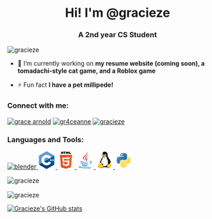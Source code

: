 <h1 align="center">Hi! I'm @gracieze</h1>
<h3 align="center">A 2nd year CS Student</h3>

<p align="left"> <img src="https://komarev.com/ghpvc/?username=gracieze&label=Profile%20views&color=0e75b6&style=flat" alt="gracieze" /> </p>

- 🔭 I’m currently working on **my resume website (coming soon), a tomadachi-style cat game, and a Roblox game**

- ⚡ Fun fact **I have a pet millipede!**

<h3 align="left">Connect with me:</h3>
<p align="left">
<a href="https://linkedin.com/in/grace arnold" target="blank"><img align="center" src="https://raw.githubusercontent.com/rahuldkjain/github-profile-readme-generator/master/src/images/icons/Social/linked-in-alt.svg" alt="grace arnold" height="30" width="40" /></a>
<a href="https://instagram.com/gr4ceanne" target="blank"><img align="center" src="https://raw.githubusercontent.com/rahuldkjain/github-profile-readme-generator/master/src/images/icons/Social/instagram.svg" alt="gr4ceanne" height="30" width="40" /></a>
<a href="https://www.leetcode.com/gracieze" target="blank"><img align="center" src="https://raw.githubusercontent.com/rahuldkjain/github-profile-readme-generator/master/src/images/icons/Social/leet-code.svg" alt="gracieze" height="30" width="40" /></a>
</p>

<h3 align="left">Languages and Tools:</h3>
<p align="left"> <a href="https://www.blender.org/" target="_blank" rel="noreferrer"> <img src="https://download.blender.org/branding/community/blender_community_badge_white.svg" alt="blender" width="40" height="40"/> </a> <a href="https://www.w3schools.com/cpp/" target="_blank" rel="noreferrer"> <img src="https://raw.githubusercontent.com/devicons/devicon/master/icons/cplusplus/cplusplus-original.svg" alt="cplusplus" width="40" height="40"/> </a> <a href="https://www.w3.org/html/" target="_blank" rel="noreferrer"> <img src="https://raw.githubusercontent.com/devicons/devicon/master/icons/html5/html5-original-wordmark.svg" alt="html5" width="40" height="40"/> </a> <a href="https://www.java.com" target="_blank" rel="noreferrer"> <img src="https://raw.githubusercontent.com/devicons/devicon/master/icons/java/java-original.svg" alt="java" width="40" height="40"/> </a> <a href="https://www.linux.org/" target="_blank" rel="noreferrer"> <img src="https://raw.githubusercontent.com/devicons/devicon/master/icons/linux/linux-original.svg" alt="linux" width="40" height="40"/> </a> <a href="https://www.python.org" target="_blank" rel="noreferrer"> <img src="https://raw.githubusercontent.com/devicons/devicon/master/icons/python/python-original.svg" alt="python" width="40" height="40"/> </a> </p>

<p><img align="center" src="https://github-readme-stats.vercel.app/api/top-langs?username=gracieze&show_icons=true&locale=en&layout=compact" alt="gracieze" /></p>

<p><img align="center" src="https://github-readme-streak-stats.herokuapp.com/?user=gracieze&" alt="gracieze" /></p>

[![Gracieze's GitHub stats](https://github-readme-stats.vercel.app/api?username=gracieze&show_icons=true&theme=discord_old_blurple)](https://github.com/gracieze/github-readme-stats)
